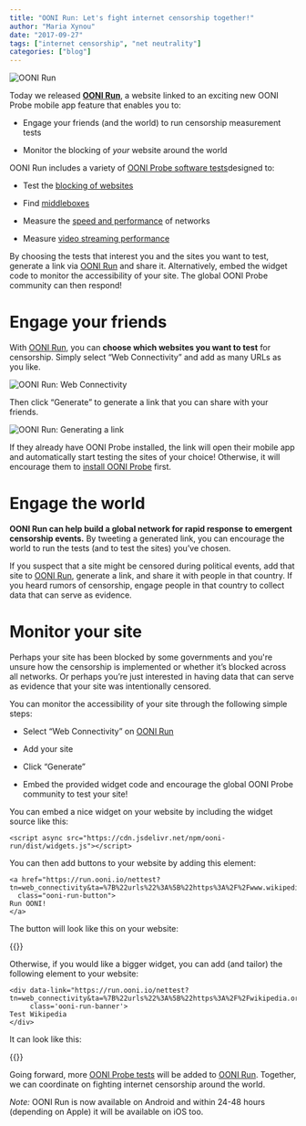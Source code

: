 ```yaml
---
title: "OONI Run: Let's fight internet censorship together!"
author: "Maria Xynou"
date: "2017-09-27"
tags: ["internet censorship", "net neutrality"]
categories: ["blog"]
---
```


![OONI Run](/post/ooni-run/ooni-run.png)

Today we released **[OONI Run](https://run.ooni.io/)**, a website linked to an exciting new OONI Probe mobile app feature that enables you to:

* Engage your friends (and the world) to run censorship measurement tests

* Monitor the blocking of *your* website around the world

OONI Run includes a variety of [OONI Probe software tests](https://github.com/TheTorProject/ooni-probe)designed to:

* Test the [blocking of websites](https://ooni.org/nettest/web-connectivity/)

* Find [middleboxes](https://ooni.org/nettest/http-invalid-request-line/)

* Measure the [speed and performance](https://ooni.org/nettest/ndt/) of networks

* Measure [video streaming performance](https://ooni.org/nettest/dash/)

By choosing the tests that interest you and the sites you want to test, generate a link via [OONI Run](https://run.ooni.io/) and share it. Alternatively, embed the widget code to monitor the accessibility of your site. The global OONI Probe community can then respond!

# Engage your friends

With [OONI Run](https://run.ooni.io/), you can **choose which websites you want to test** for censorship. Simply select “Web Connectivity” and add as many URLs as you like.

![OONI Run: Web Connectivity](/post/ooni-run/web-connectivity.png)

Then click “Generate” to generate a link that you can share with your friends.

![OONI Run: Generating a link](/post/ooni-run/share.png)

If they already have OONI Probe installed, the link will open their mobile app and automatically start testing the sites of your choice! Otherwise, it will encourage them to [install OONI Probe](https://ooni.org/install/) first.

# Engage the world

**OONI Run can help build a global network for rapid response to emergent censorship events.** By tweeting a generated link, you can encourage the world to run the tests (and to test the sites) you’ve chosen.

If you suspect that a site might be censored during political events, add that site to [OONI Run](https://run.ooni.io/), generate a link, and share it with people in that country. If you heard rumors of censorship, engage people in that country to collect data that can serve as evidence.

# Monitor your site

Perhaps your site has been blocked by some governments and you're unsure how the censorship is implemented or whether it’s blocked across all networks. Or perhaps you’re just interested in having data that can serve as evidence that your site was intentionally censored.

You can monitor the accessibility of your site through the following simple steps:

* Select “Web Connectivity” on [OONI Run](https://run.ooni.io/)

* Add your site

* Click “Generate”

* Embed the provided widget code and encourage the global OONI Probe community to test your site!

You can embed a nice widget on your website by including the widget source like this:

```
<script async src="https://cdn.jsdelivr.net/npm/ooni-run/dist/widgets.js"></script>
```

You can then add buttons to your website by adding this element:

```
<a href="https://run.ooni.io/nettest?tn=web_connectivity&ta=%7B%22urls%22%3A%5B%22https%3A%2F%2Fwww.wikipedia.org%22%5D%7D&mv=1.2.0"
  class="ooni-run-button">
Run OONI!
</a>
```

The button will look like this on your website:

{{<ooni-run-button link="https://run.ooni.io/nettest?tn=web_connectivity&ta=%7B%22urls%22%3A%5B%22https%3A%2F%2Fwww.wikipedia.org%22%5D%7D&mv=1.2.0" text="Run OONI!" >}}

Otherwise, if you would like a bigger widget, you can add (and tailor) the following element to your website:

```
<div data-link="https://run.ooni.io/nettest?tn=web_connectivity&ta=%7B%22urls%22%3A%5B%22https%3A%2F%2Fwikipedia.org%22%5D%7D&mv=1.2.0"
     class='ooni-run-banner'>
Test Wikipedia
</div>
```

It can look like this:

{{<ooni-run-banner link="https://run.ooni.io/nettest?tn=web_connectivity&ta=%7B%22urls%22%3A%5B%22https%3A%2F%2Fwikipedia.org%22%5D%7D&mv=1.2.0" text="Test Wikipedia" >}}

Going forward, more [OONI Probe tests](https://ooni.org/nettest/) will be added to [OONI Run](https://run.ooni.io/). Together, we can coordinate on fighting internet censorship around the world.

*Note:* OONI Run is now available on Android and within 24-48 hours (depending
on Apple) it will be available on iOS too.


